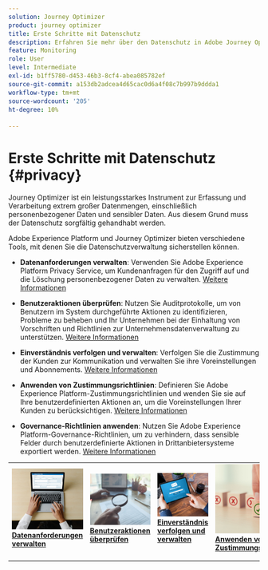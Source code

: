 ```yaml
---
solution: Journey Optimizer
product: journey optimizer
title: Erste Schritte mit Datenschutz
description: Erfahren Sie mehr über den Datenschutz in Adobe Journey Optimizer und Adobe Experience Platform.
feature: Monitoring
role: User
level: Intermediate
exl-id: b1ff5780-d453-46b3-8cf4-abea085782ef
source-git-commit: a153db2adcea4d65cac0d6a4f08c7b997b9ddda1
workflow-type: tm+mt
source-wordcount: '205'
ht-degree: 10%

---
```


# Erste Schritte mit Datenschutz {#privacy}

Journey Optimizer ist ein leistungsstarkes Instrument zur Erfassung und Verarbeitung extrem großer Datenmengen, einschließlich personenbezogener Daten und sensibler Daten. Aus diesem Grund muss der Datenschutz sorgfältig gehandhabt werden.

Adobe Experience Platform und Journey Optimizer bieten verschiedene Tools, mit denen Sie die Datenschutzverwaltung sicherstellen können.

* **Datenanforderungen verwalten**: Verwenden Sie Adobe Experience Platform Privacy Service, um Kundenanfragen für den Zugriff auf und die Löschung personenbezogener Daten zu verwalten. [Weitere Informationen](requests.md)

* **Benutzeraktionen überprüfen**: Nutzen Sie Auditprotokolle, um von Benutzern im System durchgeführte Aktionen zu identifizieren, Probleme zu beheben und Ihr Unternehmen bei der Einhaltung von Vorschriften und Richtlinien zur Unternehmensdatenverwaltung zu unterstützen. [Weitere Informationen](audit-logs.md)

* **Einverständnis verfolgen und verwalten**: Verfolgen Sie die Zustimmung der Kunden zur Kommunikation und verwalten Sie ihre Voreinstellungen und Abonnements. [Weitere Informationen](opt-out.md)

* **Anwenden von Zustimmungsrichtlinien**: Definieren Sie Adobe Experience Platform-Zustimmungsrichtlinien und wenden Sie sie auf Ihre benutzerdefinierten Aktionen an, um die Voreinstellungen Ihrer Kunden zu berücksichtigen. [Weitere Informationen](../action/consent.md)

* **Governance-Richtlinien anwenden**: Nutzen Sie Adobe Experience Platform-Governance-Richtlinien, um zu verhindern, dass sensible Felder durch benutzerdefinierte Aktionen in Drittanbietersysteme exportiert werden. [Weitere Informationen](../action/action-privacy.md)

<table style="table-layout:fixed"><tr style="border: 0;">
<td>
<a href="requests.md">
<img alt="Lead" src="../assets/do-not-localize/privacy-request.jpeg">
</a>
<div><a href="requests.md"><strong>Datenanforderungen verwalten</strong>
</div>
<p>
</td>
<td>
<a href="audit-logs.md">
<img alt="Gelegentlich" src="../assets/do-not-localize/privacy-audit.jpeg">
</a>
<div>
<a href="audit-logs.md"><strong>Benutzeraktionen überprüfen</strong></a>
</div>
<p></td>
<td>
<a href="opt-out.md">
<img alt="Validierung" src="../assets/do-not-localize/privacy-track-consent.jpeg">
</a>
<div>
<a href="opt-out.md"><strong>Einverständnis verfolgen und verwalten</strong></a>
</div>
<p>
</td>
<td>
<a href="../action/consent.md">
<img alt="Validierung" src="../assets/do-not-localize/privacy-consent-policies.jpeg">
</a>
<div>
<a href="../action/consent.md"><strong>Anwenden von Zustimmungsrichtlinien</strong></a>
</div>
<p>
</td>
<td>
<a href="../action/action-privacy.md">
<img alt="Validierung" src="../assets/do-not-localize/privacy-governance.jpeg">
</a>
<div>
<a href="../action/action-privacy.md"><strong>Governance-Richtlinien anwenden</strong></a>
</div>
<p>
</td>
</tr></table>
